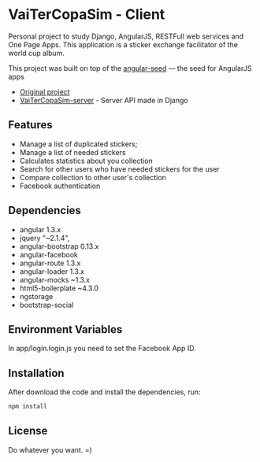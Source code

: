 VaiTerCopaSim - Client
===

Personal project to study Django, AngularJS, RESTFull web services and One Page Apps. This application is a sticker exchange facilitator of the world cup album.

This project was built on top of the [angular-seed](https://github.com/wormangel/VaiTerCopaSim) — the seed for AngularJS apps

* [Original project](https://github.com/wormangel/VaiTerCopaSim)
* [VaiTerCopaSim-server](https://github.com/otaciliolacerda/VaiTerCopaSim-server) - Server API made in Django


Features
---
* Manage a list of duplicated stickers;
* Manage a list of needed stickers
* Calculates statistics about you collection
* Search for other users who have needed stickers for the user
* Compare collection to other user's collection
* Facebook authentication

Dependencies
---
* angular 1.3.x
* jquery "~2.1.4",
* angular-bootstrap 0.13.x
* angular-facebook
* angular-route 1.3.x
* angular-loader 1.3.x
* angular-mocks ~1.3.x
* html5-boilerplate ~4.3.0
* ngstorage
* bootstrap-social

Environment Variables
---
In app/login.login.js you need to set the Facebook App ID.

Installation
---
After download the code  and install the dependencies, run:

```javascript
npm install
```

License
--
Do whatever you want. =)